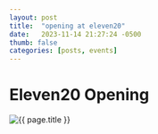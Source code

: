 ```yaml
---
layout: post
title:  "opening at eleven20"
date:   2023-11-14 21:27:24 -0500
thumb: false
categories: [posts, events]
---
```


# Eleven20 Opening

<img class="img img__post" src="{{ site.base_img_path }}111424_eleven20_opening.jpg" alt="{{ page.title }}" />
